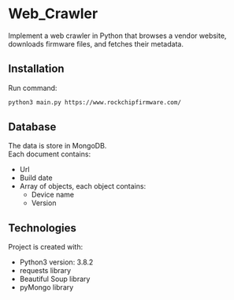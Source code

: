 # Web_Crawler
Implement a web crawler in Python that browses a vendor website, downloads firmware files, and fetches their metadata. 
 
## Installation
Run command:
```bash
python3 main.py https://www.rockchipfirmware.com/
```

## Database
The data is store in MongoDB. <br />
Each document contains: <br />
* Url
* Build date
* Array of objects, each object contains:
  * Device name
  * Version

## Technologies
Project is created with:
* Python3 version: 3.8.2
* requests library
* Beautiful Soup library
* pyMongo library
